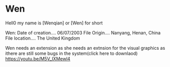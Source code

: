 # Wen

Hell0 my name is [Wenqian] or [Wen] for short 

Wen: 
Date of creation.... 06/07/2003
File Origin.... Nanyang, Henan, China
File location.... The United Kingdom 

Wen needs an extension as she needs an extnsion for the visual graphics as ithere are still some bugs in the system(click here to downlaod)
https://youtu.be/M5V_IXMewl4
